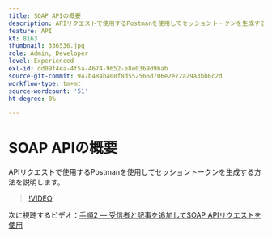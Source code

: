 ```yaml
---
title: SOAP APIの概要
description: APIリクエストで使用するPostmanを使用してセッショントークンを生成する方法を説明します。
feature: API
kt: 8163
thumbnail: 336536.jpg
role: Admin, Developer
level: Experienced
exl-id: dd09f4ea-4f5a-4674-9652-e8e0369d9bab
source-git-commit: 947b484ba08f8d552566d706e2e72a29a3bb6c2d
workflow-type: tm+mt
source-wordcount: '51'
ht-degree: 0%

---
```


# SOAP APIの概要

APIリクエストで使用するPostmanを使用してセッショントークンを生成する方法を説明します。

>[!VIDEO](https://video.tv.adobe.com/v/336639?quality=12)

次に視聴するビデオ：[手順2 — 受信者と記事を追加してSOAP APIリクエストを使用](/help/tutorial-use-soap-apis/add-recipients-and-articles-using-soap-api-requests.md)
